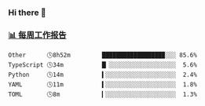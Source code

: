 ### Hi there 👋

<!-- waka-box start -->
### <a href="https://gist.github.com/b3f90cfdb958d2401b019f821c34c859" target="_blank">📊 每周工作报告</a>
```text
Other      🕓8h52m         █████████████████▉░░░ 85.6%
TypeScript 🕓34m           █▏░░░░░░░░░░░░░░░░░░░  5.6%
Python     🕓14m           ▍░░░░░░░░░░░░░░░░░░░░  2.4%
YAML       🕓11m           ▍░░░░░░░░░░░░░░░░░░░░  1.8%
TOML       🕓8m            ▎░░░░░░░░░░░░░░░░░░░░  1.3%
```
<!-- waka-box end -->

<!--
**yiningv/yiningv** is a ✨ _special_ ✨ repository because its `README.md` (this file) appears on your GitHub profile.
Here are some ideas to get you started:
- 🔭 I’m currently working on ...
- 🌱 I’m currently learning ...
- 👯 I’m looking to collaborate on ...
- 🤔 I’m looking for help with ...
- 💬 Ask me about ...
- 📫 How to reach me: ...
- 😄 Pronouns: ...
- ⚡ Fun fact: ...
-->
